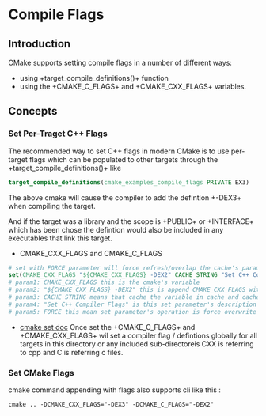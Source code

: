 # Compile Flags 
## Introduction 
CMake supports setting compile flags in a number of different ways:
* using +target_compile_definitions()+ function 
* using the +CMAKE_C_FLAGS+ and +CMAKE_CXX_FLAGS+ variables. 

## Concepts 
### Set Per-Traget C++ Flags 
The recommended way to set C++ flags in modern CMake is to use per-target flags which can be populated to other targets
through the +target_compile_definitions()+ like 
```cmake
target_compile_definitions(cmake_examples_compile_flags PRIVATE EX3)
```
The above cmake will cause the compiler to add the defintion +-DEX3+ when compiling the target. 

And if the target was a library and the scope is +PUBLIC+ or +INTERFACE+ which has been chose
the defintion would also be included in any executables that link this target. 

* CMAKE_CXX_FLAGS and CMAKE_C_FLAGS
```cmake
# set with FORCE parameter will force refresh/overlap the cache's parameters value 
set(CMAKE_CXX_FLAGS "${CMAKE_CXX_FLAGS} -DEX2" CACHE STRING "Set C++ Compiler Flags" FORCE)
# param1: CMAKE_CXX_FLAGS this is the cmake's variable 
# param2: "${CMAKE_CXX_FLAGS} -DEX2" this is append CMAKE_CXX_FLAGS with -DEX2 
# param3: CACHE STRING means that cache the variable in cache and cache type is string 
# param4: "Set C++ Compiler Flags" is this set parameter's description content 
# param5: FORCE this mean set parameter's operation is force overwrite existing entries
```
* [cmake set doc](https://cmake.org/cmake/help/latest/command/set.html#set-cache-entry)
Once set the +CMAKE_C_FLAGS+ and +CMAKE_CXX_FLAGS+ wil set a compiler flag / defintions globally for all targets
in this directory or any included sub-directoreis CXX is referring to cpp and C is referring c files.


### Set CMake Flags 
cmake command appending with flags also supports cli like this :
```shell
cmake .. -DCMAKE_CXX_FLAGS="-DEX3" -DCMAKE_C_FLAGS="-DEX2"
```




